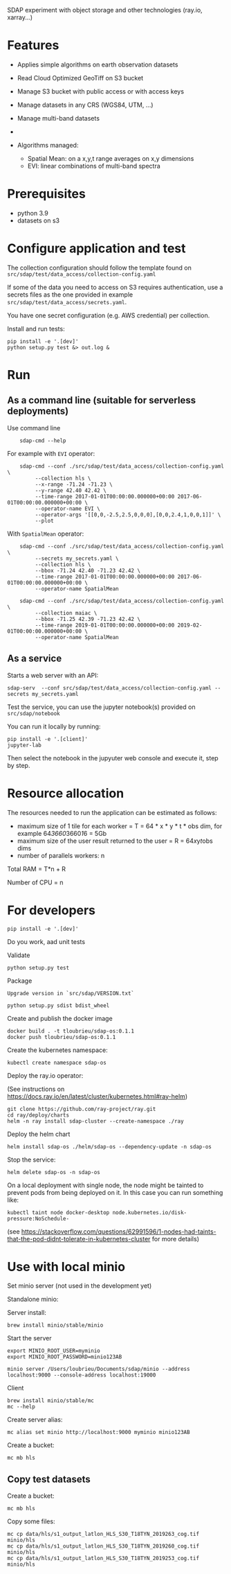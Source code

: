 SDAP experiment with object storage and other technologies (ray.io, xarray...)

# Features

- Applies simple algorithms on earth observation datasets

- Read Cloud Optimized GeoTiff on S3 bucket
- Manage S3 bucket with public access or with access keys
- Manage datasets in any CRS (WGS84, UTM, ...)
- Manage multi-band datasets
- 

- Algorithms managed:
    - Spatial Mean: on a x,y,t range averages on x,y dimensions
    - EVI: linear combinations of multi-band spectra
    

# Prerequisites

- python 3.9
- datasets on s3


# Configure application and test

The collection configuration should follow the template found on `src/sdap/test/data_access/collection-config.yaml` 

If some of the data you need to access on S3 requires authentication, use a secrets files as the one provided in example `src/sdap/test/data_access/secrets.yaml`. 

You have one secret configuration (e.g. AWS credential) per collection.

Install and run tests:

    pip install -e '.[dev]'
    python setup.py test &> out.log &



# Run

## As a command line (suitable for serverless deployments)

Use command line 

        sdap-cmd --help

For example with `EVI` operator:

        sdap-cmd --conf ./src/sdap/test/data_access/collection-config.yaml \
             --collection hls \
             --x-range -71.24 -71.23 \
             --y-range 42.40 42.42 \
             --time-range 2017-01-01T00:00:00.000000+00:00 2017-06-01T00:00:00.000000+00:00 \
             --operator-name EVI \
             --operator-args '[[0,0,-2.5,2.5,0,0,0],[0,0,2.4,1,0,0,1]]' \
             --plot

With `SpatialMean` operator:

        sdap-cmd --conf ./src/sdap/test/data_access/collection-config.yaml \
             --secrets my_secrets.yaml \
             --collection hls \
             --bbox -71.24 42.40 -71.23 42.42 \
             --time-range 2017-01-01T00:00:00.000000+00:00 2017-06-01T00:00:00.000000+00:00 \
             --operator-name SpatialMean

        sdap-cmd --conf ./src/sdap/test/data_access/collection-config.yaml \
             --collection maiac \
             --bbox -71.25 42.39 -71.23 42.42 \
             --time-range 2019-01-01T00:00:00.000000+00:00 2019-02-01T00:00:00.000000+00:00 \
             --operator-name SpatialMean


             
## As a service

Starts a web server with an API:

    sdap-serv  --conf src/sdap/test/data_access/collection-config.yaml --secrets my_secrets.yaml


Test the service, you can use the jupyter notebook(s) provided on `src/sdap/notebook`

You can run it locally by running:

    pip install -e '.[client]'
    jupyter-lab

Then select the notebook in the jupyuter web console and execute it, step by step.


# Resource allocation

The resources needed to run the application can be estimated as follows:

- maximum size of 1 tile for each worker = T = 64 * x * y * t * obs dim, for example 64*3660*3660*1*6 = 5Gb
- maximum size of the user result returned to the user = R = 64*x*y*t*obs dims
- number of parallels workers: n


Total RAM = T*n + R

Number of CPU = n


# For developers

    pip install -e '.[dev]'

Do you work, aad unit tests

Validate

    python setup.py test

Package

    Upgrade version in `src/sdap/VERSION.txt`

    python setup.py sdist bdist_wheel

Create and publish the docker image

    docker build . -t tloubrieu/sdap-os:0.1.1
    docker push tloubrieu/sdap-os:0.1.1   

Create the kubernetes namespace:

    kubectl create namespace sdap-os

Deploy the ray.io operator:

(See instructions on https://docs.ray.io/en/latest/cluster/kubernetes.html#ray-helm)

    git clone https://github.com/ray-project/ray.git
    cd ray/deploy/charts 
    helm -n ray install sdap-cluster --create-namespace ./ray

Deploy the helm chart

    helm install sdap-os ./helm/sdap-os --dependency-update -n sdap-os

Stop the service:

    helm delete sdap-os -n sdap-os


On a local deployment with single node, the node might be tainted to prevent pods from being deployed on it. In this case you can run something like:

    kubectl taint node docker-desktop node.kubernetes.io/disk-pressure:NoSchedule-

(see https://stackoverflow.com/questions/62991596/1-nodes-had-taints-that-the-pod-didnt-tolerate-in-kubernetes-cluster for more details)

# Use with local minio

Set minio server (not used in the development yet)

Standalone minio:

Server install:

    brew install minio/stable/minio

Start the server

    export MINIO_ROOT_USER=myminio
    export MINIO_ROOT_PASSWORD=minio123AB

    minio server /Users/loubrieu/Documents/sdap/minio --address localhost:9000 --console-address localhost:19000

Client

    brew install minio/stable/mc
    mc --help

Create server alias:

    mc alias set minio http://localhost:9000 myminio minio123AB

Create a bucket:

    mc mb hls


## Copy test datasets

Create a bucket:

    mc mb hls


Copy some files:

    mc cp data/hls/s1_output_latlon_HLS_S30_T18TYN_2019263_cog.tif minio/hls
    mc cp data/hls/s1_output_latlon_HLS_S30_T18TYN_2019260_cog.tif minio/hls
    mc cp data/hls/s1_output_latlon_HLS_S30_T18TYN_2019253_cog.tif minio/hls
